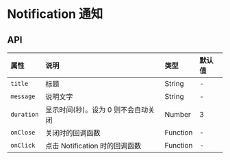 # Notification 通知

<Common-Democode title="" description="">
  <notification-demo1 />
  <highlight-code slot="codeText" lang="vue">
    <template>
      <section>
        <a-button @click="onClick">通知</a-button>
      </section>
    </template>
    <script>
    export default {
      methods: {
        onClick () {
          this.$notify({
            title: '提示',
            message: '消息1'
          })
        }
      },
    }
    </script>
  </highlight-code>
</Common-Democode>


## API

属性 |	说明	| 类型 |	默认值
:--- | :--- | :--- | :---
`title` | 标题 | String | -
`message` | 说明文字 | String | -
`duration` | 显示时间(秒)。设为 0 则不会自动关闭 | Number | 3
`onClose` | 关闭时的回调函数 | Function | -
`onClick` | 点击 Notification 时的回调函数 | Function | -
